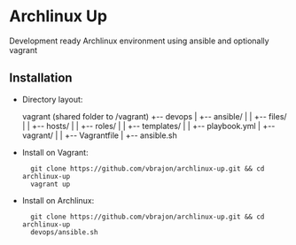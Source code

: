 Archlinux Up
============

Development ready Archlinux environment using ansible and optionally vagrant

Installation
------------

- Directory layout:

    vagrant (shared folder to /vagrant)
         +-- devops
         |    +-- ansible/
         |    |    +-- files/
         |    |    +-- hosts/
         |    |    +-- roles/
         |    |    +-- templates/
         |    |    +-- playbook.yml
         |    +-- vagrant/
         |    |    +-- Vagrantfile
         |    +-- ansible.sh

- Install on Vagrant:

        git clone https://github.com/vbrajon/archlinux-up.git && cd archlinux-up
        vagrant up

- Install on Archlinux:

        git clone https://github.com/vbrajon/archlinux-up.git && cd archlinux-up
        devops/ansible.sh
